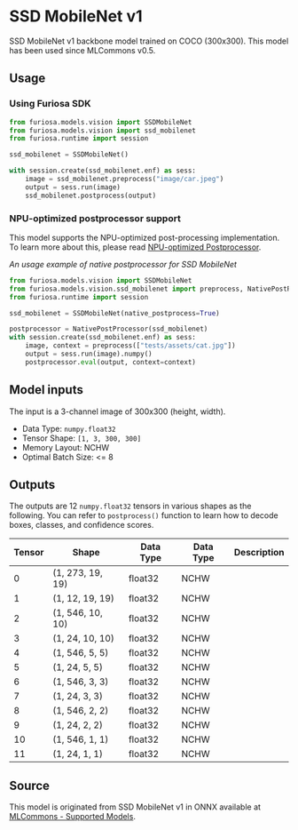 # SSD MobileNet v1

SSD MobileNet v1 backbone model trained on COCO (300x300).
This model has been used since MLCommons v0.5.

## Usage

### Using Furiosa SDK

```python
from furiosa.models.vision import SSDMobileNet
from furiosa.models.vision import ssd_mobilenet
from furiosa.runtime import session

ssd_mobilenet = SSDMobileNet()

with session.create(ssd_mobilenet.enf) as sess:
    image = ssd_mobilenet.preprocess("image/car.jpeg")
    output = sess.run(image)
    ssd_mobilenet.postprocess(output)
```

### NPU-optimized postprocessor support
This model supports the NPU-optimized post-processing implementation.
To learn more about this, please read [NPU-optimized Postprocessor](../native_postprocessor.md).

*An usage example of native postprocessor for SSD MobileNet*
```python
from furiosa.models.vision import SSDMobileNet
from furiosa.models.vision.ssd_mobilenet import preprocess, NativePostProcessor 
from furiosa.runtime import session

ssd_mobilenet = SSDMobileNet(native_postprocess=True)

postprocessor = NativePostProcessor(ssd_mobilenet)
with session.create(ssd_mobilenet.enf) as sess:
    image, context = preprocess(["tests/assets/cat.jpg"])
    output = sess.run(image).numpy()
    postprocessor.eval(output, context=context)
```


## Model inputs
The input is a 3-channel image of 300x300 (height, width).

* Data Type: `numpy.float32`
* Tensor Shape: `[1, 3, 300, 300]`
* Memory Layout: NCHW
* Optimal Batch Size: <= 8

## Outputs
The outputs are 12 `numpy.float32` tensors in various shapes as the following. 
You can refer to `postprocess()` function to learn how to decode boxes, classes, and confidence scores.


| Tensor | Shape            | Data Type | Data Type | Description |
|--------|------------------|-----------|-----------|-------------|
| 0      | (1, 273, 19, 19) | float32   | NCHW      |             |
| 1      | (1, 12, 19, 19)  | float32   | NCHW      |             |
| 2      | (1, 546, 10, 10) | float32   | NCHW      |             |
| 3      | (1, 24, 10, 10)  | float32   | NCHW      |             |
| 4      | (1, 546, 5, 5)   | float32   | NCHW      |             |
| 5      | (1, 24, 5, 5)    | float32   | NCHW      |             |
| 6      | (1, 546, 3, 3)   | float32   | NCHW      |             |
| 7      | (1, 24, 3, 3)    | float32   | NCHW      |             |
| 8      | (1, 546, 2, 2)   | float32   | NCHW      |             |
| 9      | (1, 24, 2, 2)    | float32   | NCHW      |             |
| 10     | (1, 546, 1, 1)   | float32   | NCHW      |             |
| 11     | (1, 24, 1, 1)    | float32   | NCHW      |             |


## Source
This model is originated from SSD MobileNet v1 in ONNX available at
[MLCommons - Supported Models](https://github.com/mlcommons/inference/tree/master/vision/classification_and_detection#supported-models).